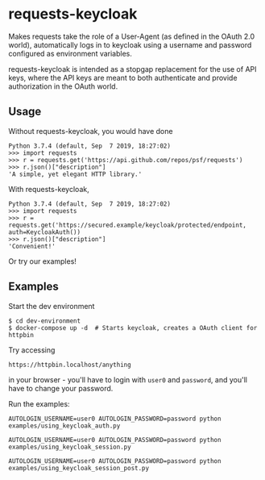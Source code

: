 # requests-keycloak

Makes requests take the role of a User-Agent (as defined in the OAuth 2.0
world), automatically logs in to keycloak using a username and password
configured as environment variables.

requests-keycloak is intended as a stopgap replacement for the use of API keys,
where the API keys are meant to both authenticate and provide authorization in
the OAuth world.

## Usage

Without requests-keycloak, you would have done

```
Python 3.7.4 (default, Sep  7 2019, 18:27:02)
>>> import requests
>>> r = requests.get('https://api.github.com/repos/psf/requests')
>>> r.json()["description"]
'A simple, yet elegant HTTP library.'
```

With requests-keycloak,

```
Python 3.7.4 (default, Sep  7 2019, 18:27:02)
>>> import requests
>>> r = requests.get('https://secured.example/keycloak/protected/endpoint, auth=KeycloakAuth())
>>> r.json()["description"]
'Convenient!'
```

Or try our examples!

## Examples

Start the dev environment

```
$ cd dev-environment
$ docker-compose up -d  # Starts keycloak, creates a OAuth client for httpbin
```

Try accessing

```
https://httpbin.localhost/anything
```

in your browser - you'll have to login with `user0` and `password`, and you'll
have to change your password.

Run the examples:

```
AUTOLOGIN_USERNAME=user0 AUTOLOGIN_PASSWORD=password python examples/using_keycloak_auth.py
```

```
AUTOLOGIN_USERNAME=user0 AUTOLOGIN_PASSWORD=password python examples/using_keycloak_session.py
```

```
AUTOLOGIN_USERNAME=user0 AUTOLOGIN_PASSWORD=password python examples/using_keycloak_session_post.py
```
